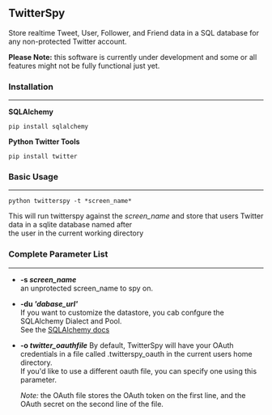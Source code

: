 ## TwitterSpy

Store realtime Tweet, User, Follower, and Friend data in a SQL database for any non-protected Twitter account.

__Please Note:__ this software is currently under development and some or all features might not be fully functional just yet.

### Installation
***
**SQLAlchemy**

`pip install sqlalchemy`

**Python Twitter Tools**

`pip install twitter`

### Basic Usage
***
`python twitterspy -t *screen_name*`

This will run twitterspy against the *screen_name* and store that users Twitter data in a sqlite database named after  
the user in the current working directory 


### Complete Parameter List
***
+ __-s *screen_name*__  
an unprotected screen_name to spy on.

+ __-du *'dabase_url'*__  
   If you want to customize the datastore, you cab confgure the SQLAlchemy Dialect and Pool.  
   See the [SQLAlchemy docs](http://docs.sqlalchemy.org/en/latest/core/engines.html#database-urls)

+ __-o *twitter_oauthfile*__ 
  By default, TwitterSpy will have your OAuth credentials in a file called .twitterspy_oauth in the current users home directory.  
  If you'd like to use a different oauth file, you can specify one using this parameter.  
  
  *Note:* the OAuth file stores the OAuth token on the first line, and the OAuth secret on the second line of the file.
